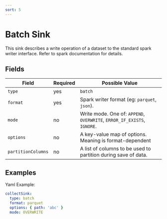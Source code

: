 ```yaml
---
sort: 5
---
```


# Batch Sink

This sink describes a write operation of a dataset to the standard spark writer interface.
Refer to spark documentation for details.

## Fields

| Field | Required | Possible Value |
| ----- | -------- | -------------- |
| `type` | yes | `batch` |
| `format` | yes | Spark writer format (eg: `parquet`, `json`). |
| `mode` | no | Write mode. One of: `APPEND`, `OVERWRITE`, `ERROR_IF_EXISTS`, `IGNORE`. |
| `options` | no | A key-value map of options. Meaning is format-dependent |
| `partitionColumns` | no | A list of columns to be used to partition during save of data. |

## Examples

Yaml Example:
```yaml
collectSink:
  type: batch
  format: parquet
  options: { path: 'abc' }
  mode: OVERWRITE
```
